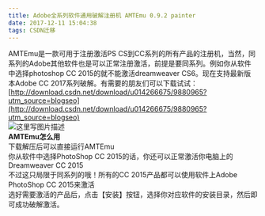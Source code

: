 ```yaml
---
title: Adobe全系列软件通用破解注册机 AMTEmu 0.9.2 painter
date: 2017-12-11 15:04:38
tags: CSDN迁移
---
```

  AMTEmu是一款可用于注册激活PS CS到CC系列的所有产品的注册机，当然，同系列的Adobe其他软件也是可以正常注册激活，前提是要同系列。例如你从软件中选择photoshop CC 2015的就不能激活dreamweaver CS6。现在支持最新版本Adobe CC 2017系列破解。有需要的朋友们可以下载试试：[http://download.csdn.net/download/u014266675/9880965?utm_source=blogseo](http://download.csdn.net/download/u014266675/9880965?utm_source=blogseo)   
 ![这里写图片描述](https://img-blog.csdn.net/20171211150330001?watermark/2/text/aHR0cDovL2Jsb2cuY3Nkbi5uZXQvamlob25nMTAxMDIwMDY=/font/5a6L5L2T/fontsize/400/fill/I0JBQkFCMA==/dissolve/70/gravity/SouthEast)   
 **AMTEmu怎么用**   
 下载解压后可以直接运行AMTEmu   
 你从软件中选择PhotoShop CC 2015的话，你还可以正常激活你电脑上的Dreamweaver CC 2015   
 不过这只局限于同系列的哦！所有的CC 2015产品都可以使用软件上Adobe PhotoShop CC 2015来激活   
 选好需要激活的产品后，点击【安装】按钮，选择你对应软件的安装目录，然后即可成功破解激活。

   
  